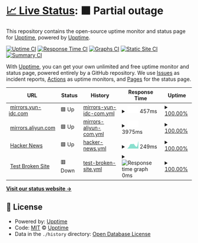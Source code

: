 # [📈 Live Status](https://demo.upptime.js.org): <!--live status--> **🟧 Partial outage**

This repository contains the open-source uptime monitor and status page for [Upptime](https://upptime.js.org), powered by [Upptime](https://github.com/upptime/upptime).

[![Uptime CI](https://github.com/upptime/upptime/workflows/Uptime%20CI/badge.svg)](https://github.com/upptime/upptime/actions?query=workflow%3A%22Uptime+CI%22)
[![Response Time CI](https://github.com/upptime/upptime/workflows/Response%20Time%20CI/badge.svg)](https://github.com/upptime/upptime/actions?query=workflow%3A%22Response+Time+CI%22)
[![Graphs CI](https://github.com/upptime/upptime/workflows/Graphs%20CI/badge.svg)](https://github.com/upptime/upptime/actions?query=workflow%3A%22Graphs+CI%22)
[![Static Site CI](https://github.com/upptime/upptime/workflows/Static%20Site%20CI/badge.svg)](https://github.com/upptime/upptime/actions?query=workflow%3A%22Static+Site+CI%22)
[![Summary CI](https://github.com/upptime/upptime/workflows/Summary%20CI/badge.svg)](https://github.com/upptime/upptime/actions?query=workflow%3A%22Summary+CI%22)

With [Upptime](https://upptime.js.org), you can get your own unlimited and free uptime monitor and status page, powered entirely by a GitHub repository. We use [Issues](https://github.com/upptime/upptime/issues) as incident reports, [Actions](https://github.com/upptime/upptime/actions) as uptime monitors, and [Pages](https://demo.upptime.js.org) for the status page.

<!--start: status pages-->
<!-- This summary is generated by Upptime (https://github.com/upptime/upptime) -->
<!-- Do not edit this manually, your changes will be overwritten -->
<!-- prettier-ignore -->
| URL | Status | History | Response Time | Uptime |
| --- | ------ | ------- | ------------- | ------ |
| <img alt="" src="https://favicons.githubusercontent.com/mirrors.yun-idc.com" height="13"> [mirrors.yun-idc.com](http://mirrors.yun-idc.com) | 🟩 Up | [mirrors-yun-idc-com.yml](https://github.com/xtha/upptime/commits/HEAD/history/mirrors-yun-idc-com.yml) | <details><summary><img alt="Response time graph" src="./graphs/mirrors-yun-idc-com/response-time-week.png" height="20"> 457ms</summary><br><a href="https://demo.upptime.js.org/history/mirrors-yun-idc-com"><img alt="Response time 460" src="https://img.shields.io/endpoint?url=https%3A%2F%2Fraw.githubusercontent.com%2Fxtha%2Fupptime%2FHEAD%2Fapi%2Fmirrors-yun-idc-com%2Fresponse-time.json"></a><br><a href="https://demo.upptime.js.org/history/mirrors-yun-idc-com"><img alt="24-hour response time 543" src="https://img.shields.io/endpoint?url=https%3A%2F%2Fraw.githubusercontent.com%2Fxtha%2Fupptime%2FHEAD%2Fapi%2Fmirrors-yun-idc-com%2Fresponse-time-day.json"></a><br><a href="https://demo.upptime.js.org/history/mirrors-yun-idc-com"><img alt="7-day response time 457" src="https://img.shields.io/endpoint?url=https%3A%2F%2Fraw.githubusercontent.com%2Fxtha%2Fupptime%2FHEAD%2Fapi%2Fmirrors-yun-idc-com%2Fresponse-time-week.json"></a><br><a href="https://demo.upptime.js.org/history/mirrors-yun-idc-com"><img alt="30-day response time 460" src="https://img.shields.io/endpoint?url=https%3A%2F%2Fraw.githubusercontent.com%2Fxtha%2Fupptime%2FHEAD%2Fapi%2Fmirrors-yun-idc-com%2Fresponse-time-month.json"></a><br><a href="https://demo.upptime.js.org/history/mirrors-yun-idc-com"><img alt="1-year response time 460" src="https://img.shields.io/endpoint?url=https%3A%2F%2Fraw.githubusercontent.com%2Fxtha%2Fupptime%2FHEAD%2Fapi%2Fmirrors-yun-idc-com%2Fresponse-time-year.json"></a></details> | <details><summary><a href="https://demo.upptime.js.org/history/mirrors-yun-idc-com">100.00%</a></summary><a href="https://demo.upptime.js.org/history/mirrors-yun-idc-com"><img alt="All-time uptime 100.00%" src="https://img.shields.io/endpoint?url=https%3A%2F%2Fraw.githubusercontent.com%2Fxtha%2Fupptime%2FHEAD%2Fapi%2Fmirrors-yun-idc-com%2Fuptime.json"></a><br><a href="https://demo.upptime.js.org/history/mirrors-yun-idc-com"><img alt="24-hour uptime 100.00%" src="https://img.shields.io/endpoint?url=https%3A%2F%2Fraw.githubusercontent.com%2Fxtha%2Fupptime%2FHEAD%2Fapi%2Fmirrors-yun-idc-com%2Fuptime-day.json"></a><br><a href="https://demo.upptime.js.org/history/mirrors-yun-idc-com"><img alt="7-day uptime 100.00%" src="https://img.shields.io/endpoint?url=https%3A%2F%2Fraw.githubusercontent.com%2Fxtha%2Fupptime%2FHEAD%2Fapi%2Fmirrors-yun-idc-com%2Fuptime-week.json"></a><br><a href="https://demo.upptime.js.org/history/mirrors-yun-idc-com"><img alt="30-day uptime 100.00%" src="https://img.shields.io/endpoint?url=https%3A%2F%2Fraw.githubusercontent.com%2Fxtha%2Fupptime%2FHEAD%2Fapi%2Fmirrors-yun-idc-com%2Fuptime-month.json"></a><br><a href="https://demo.upptime.js.org/history/mirrors-yun-idc-com"><img alt="1-year uptime 100.00%" src="https://img.shields.io/endpoint?url=https%3A%2F%2Fraw.githubusercontent.com%2Fxtha%2Fupptime%2FHEAD%2Fapi%2Fmirrors-yun-idc-com%2Fuptime-year.json"></a></details>
| <img alt="" src="https://favicons.githubusercontent.com/mirrors.aliyun.com" height="13"> [mirrors.aliyun.com](https://mirrors.aliyun.com) | 🟩 Up | [mirrors-aliyun-com.yml](https://github.com/xtha/upptime/commits/HEAD/history/mirrors-aliyun-com.yml) | <details><summary><img alt="Response time graph" src="./graphs/mirrors-aliyun-com/response-time-week.png" height="20"> 3975ms</summary><br><a href="https://demo.upptime.js.org/history/mirrors-aliyun-com"><img alt="Response time 4039" src="https://img.shields.io/endpoint?url=https%3A%2F%2Fraw.githubusercontent.com%2Fxtha%2Fupptime%2FHEAD%2Fapi%2Fmirrors-aliyun-com%2Fresponse-time.json"></a><br><a href="https://demo.upptime.js.org/history/mirrors-aliyun-com"><img alt="24-hour response time 5261" src="https://img.shields.io/endpoint?url=https%3A%2F%2Fraw.githubusercontent.com%2Fxtha%2Fupptime%2FHEAD%2Fapi%2Fmirrors-aliyun-com%2Fresponse-time-day.json"></a><br><a href="https://demo.upptime.js.org/history/mirrors-aliyun-com"><img alt="7-day response time 3975" src="https://img.shields.io/endpoint?url=https%3A%2F%2Fraw.githubusercontent.com%2Fxtha%2Fupptime%2FHEAD%2Fapi%2Fmirrors-aliyun-com%2Fresponse-time-week.json"></a><br><a href="https://demo.upptime.js.org/history/mirrors-aliyun-com"><img alt="30-day response time 4039" src="https://img.shields.io/endpoint?url=https%3A%2F%2Fraw.githubusercontent.com%2Fxtha%2Fupptime%2FHEAD%2Fapi%2Fmirrors-aliyun-com%2Fresponse-time-month.json"></a><br><a href="https://demo.upptime.js.org/history/mirrors-aliyun-com"><img alt="1-year response time 4039" src="https://img.shields.io/endpoint?url=https%3A%2F%2Fraw.githubusercontent.com%2Fxtha%2Fupptime%2FHEAD%2Fapi%2Fmirrors-aliyun-com%2Fresponse-time-year.json"></a></details> | <details><summary><a href="https://demo.upptime.js.org/history/mirrors-aliyun-com">100.00%</a></summary><a href="https://demo.upptime.js.org/history/mirrors-aliyun-com"><img alt="All-time uptime 100.00%" src="https://img.shields.io/endpoint?url=https%3A%2F%2Fraw.githubusercontent.com%2Fxtha%2Fupptime%2FHEAD%2Fapi%2Fmirrors-aliyun-com%2Fuptime.json"></a><br><a href="https://demo.upptime.js.org/history/mirrors-aliyun-com"><img alt="24-hour uptime 100.00%" src="https://img.shields.io/endpoint?url=https%3A%2F%2Fraw.githubusercontent.com%2Fxtha%2Fupptime%2FHEAD%2Fapi%2Fmirrors-aliyun-com%2Fuptime-day.json"></a><br><a href="https://demo.upptime.js.org/history/mirrors-aliyun-com"><img alt="7-day uptime 100.00%" src="https://img.shields.io/endpoint?url=https%3A%2F%2Fraw.githubusercontent.com%2Fxtha%2Fupptime%2FHEAD%2Fapi%2Fmirrors-aliyun-com%2Fuptime-week.json"></a><br><a href="https://demo.upptime.js.org/history/mirrors-aliyun-com"><img alt="30-day uptime 100.00%" src="https://img.shields.io/endpoint?url=https%3A%2F%2Fraw.githubusercontent.com%2Fxtha%2Fupptime%2FHEAD%2Fapi%2Fmirrors-aliyun-com%2Fuptime-month.json"></a><br><a href="https://demo.upptime.js.org/history/mirrors-aliyun-com"><img alt="1-year uptime 100.00%" src="https://img.shields.io/endpoint?url=https%3A%2F%2Fraw.githubusercontent.com%2Fxtha%2Fupptime%2FHEAD%2Fapi%2Fmirrors-aliyun-com%2Fuptime-year.json"></a></details>
| <img alt="" src="https://favicons.githubusercontent.com/news.ycombinator.com" height="13"> [Hacker News](https://news.ycombinator.com) | 🟩 Up | [hacker-news.yml](https://github.com/xtha/upptime/commits/HEAD/history/hacker-news.yml) | <details><summary><img alt="Response time graph" src="./graphs/hacker-news/response-time-week.png" height="20"> 249ms</summary><br><a href="https://demo.upptime.js.org/history/hacker-news"><img alt="Response time 368" src="https://img.shields.io/endpoint?url=https%3A%2F%2Fraw.githubusercontent.com%2Fxtha%2Fupptime%2FHEAD%2Fapi%2Fhacker-news%2Fresponse-time.json"></a><br><a href="https://demo.upptime.js.org/history/hacker-news"><img alt="24-hour response time 401" src="https://img.shields.io/endpoint?url=https%3A%2F%2Fraw.githubusercontent.com%2Fxtha%2Fupptime%2FHEAD%2Fapi%2Fhacker-news%2Fresponse-time-day.json"></a><br><a href="https://demo.upptime.js.org/history/hacker-news"><img alt="7-day response time 249" src="https://img.shields.io/endpoint?url=https%3A%2F%2Fraw.githubusercontent.com%2Fxtha%2Fupptime%2FHEAD%2Fapi%2Fhacker-news%2Fresponse-time-week.json"></a><br><a href="https://demo.upptime.js.org/history/hacker-news"><img alt="30-day response time 257" src="https://img.shields.io/endpoint?url=https%3A%2F%2Fraw.githubusercontent.com%2Fxtha%2Fupptime%2FHEAD%2Fapi%2Fhacker-news%2Fresponse-time-month.json"></a><br><a href="https://demo.upptime.js.org/history/hacker-news"><img alt="1-year response time 367" src="https://img.shields.io/endpoint?url=https%3A%2F%2Fraw.githubusercontent.com%2Fxtha%2Fupptime%2FHEAD%2Fapi%2Fhacker-news%2Fresponse-time-year.json"></a></details> | <details><summary><a href="https://demo.upptime.js.org/history/hacker-news">100.00%</a></summary><a href="https://demo.upptime.js.org/history/hacker-news"><img alt="All-time uptime 100.00%" src="https://img.shields.io/endpoint?url=https%3A%2F%2Fraw.githubusercontent.com%2Fxtha%2Fupptime%2FHEAD%2Fapi%2Fhacker-news%2Fuptime.json"></a><br><a href="https://demo.upptime.js.org/history/hacker-news"><img alt="24-hour uptime 100.00%" src="https://img.shields.io/endpoint?url=https%3A%2F%2Fraw.githubusercontent.com%2Fxtha%2Fupptime%2FHEAD%2Fapi%2Fhacker-news%2Fuptime-day.json"></a><br><a href="https://demo.upptime.js.org/history/hacker-news"><img alt="7-day uptime 100.00%" src="https://img.shields.io/endpoint?url=https%3A%2F%2Fraw.githubusercontent.com%2Fxtha%2Fupptime%2FHEAD%2Fapi%2Fhacker-news%2Fuptime-week.json"></a><br><a href="https://demo.upptime.js.org/history/hacker-news"><img alt="30-day uptime 100.00%" src="https://img.shields.io/endpoint?url=https%3A%2F%2Fraw.githubusercontent.com%2Fxtha%2Fupptime%2FHEAD%2Fapi%2Fhacker-news%2Fuptime-month.json"></a><br><a href="https://demo.upptime.js.org/history/hacker-news"><img alt="1-year uptime 100.00%" src="https://img.shields.io/endpoint?url=https%3A%2F%2Fraw.githubusercontent.com%2Fxtha%2Fupptime%2FHEAD%2Fapi%2Fhacker-news%2Fuptime-year.json"></a></details>
| <img alt="" src="https://favicons.githubusercontent.com/thissitedoesnotexist.koj.co" height="13"> [Test Broken Site](https://thissitedoesnotexist.koj.co) | 🟥 Down | [test-broken-site.yml](https://github.com/xtha/upptime/commits/HEAD/history/test-broken-site.yml) | <details><summary><img alt="Response time graph" src="./graphs/test-broken-site/response-time-week.png" height="20"> 0ms</summary><br><a href="https://demo.upptime.js.org/history/test-broken-site"><img alt="Response time 0" src="https://img.shields.io/endpoint?url=https%3A%2F%2Fraw.githubusercontent.com%2Fxtha%2Fupptime%2FHEAD%2Fapi%2Ftest-broken-site%2Fresponse-time.json"></a><br><a href="https://demo.upptime.js.org/history/test-broken-site"><img alt="24-hour response time 0" src="https://img.shields.io/endpoint?url=https%3A%2F%2Fraw.githubusercontent.com%2Fxtha%2Fupptime%2FHEAD%2Fapi%2Ftest-broken-site%2Fresponse-time-day.json"></a><br><a href="https://demo.upptime.js.org/history/test-broken-site"><img alt="7-day response time 0" src="https://img.shields.io/endpoint?url=https%3A%2F%2Fraw.githubusercontent.com%2Fxtha%2Fupptime%2FHEAD%2Fapi%2Ftest-broken-site%2Fresponse-time-week.json"></a><br><a href="https://demo.upptime.js.org/history/test-broken-site"><img alt="30-day response time 0" src="https://img.shields.io/endpoint?url=https%3A%2F%2Fraw.githubusercontent.com%2Fxtha%2Fupptime%2FHEAD%2Fapi%2Ftest-broken-site%2Fresponse-time-month.json"></a><br><a href="https://demo.upptime.js.org/history/test-broken-site"><img alt="1-year response time 0" src="https://img.shields.io/endpoint?url=https%3A%2F%2Fraw.githubusercontent.com%2Fxtha%2Fupptime%2FHEAD%2Fapi%2Ftest-broken-site%2Fresponse-time-year.json"></a></details> | <details><summary><a href="https://demo.upptime.js.org/history/test-broken-site">100.00%</a></summary><a href="https://demo.upptime.js.org/history/test-broken-site"><img alt="All-time uptime 100.00%" src="https://img.shields.io/endpoint?url=https%3A%2F%2Fraw.githubusercontent.com%2Fxtha%2Fupptime%2FHEAD%2Fapi%2Ftest-broken-site%2Fuptime.json"></a><br><a href="https://demo.upptime.js.org/history/test-broken-site"><img alt="24-hour uptime 100.00%" src="https://img.shields.io/endpoint?url=https%3A%2F%2Fraw.githubusercontent.com%2Fxtha%2Fupptime%2FHEAD%2Fapi%2Ftest-broken-site%2Fuptime-day.json"></a><br><a href="https://demo.upptime.js.org/history/test-broken-site"><img alt="7-day uptime 100.00%" src="https://img.shields.io/endpoint?url=https%3A%2F%2Fraw.githubusercontent.com%2Fxtha%2Fupptime%2FHEAD%2Fapi%2Ftest-broken-site%2Fuptime-week.json"></a><br><a href="https://demo.upptime.js.org/history/test-broken-site"><img alt="30-day uptime 100.00%" src="https://img.shields.io/endpoint?url=https%3A%2F%2Fraw.githubusercontent.com%2Fxtha%2Fupptime%2FHEAD%2Fapi%2Ftest-broken-site%2Fuptime-month.json"></a><br><a href="https://demo.upptime.js.org/history/test-broken-site"><img alt="1-year uptime 100.00%" src="https://img.shields.io/endpoint?url=https%3A%2F%2Fraw.githubusercontent.com%2Fxtha%2Fupptime%2FHEAD%2Fapi%2Ftest-broken-site%2Fuptime-year.json"></a></details>

<!--end: status pages-->

[**Visit our status website →**](https://demo.upptime.js.org)

## 📄 License

- Powered by: [Upptime](https://github.com/upptime/upptime)
- Code: [MIT](./LICENSE) © [Upptime](https://upptime.js.org)
- Data in the `./history` directory: [Open Database License](https://opendatacommons.org/licenses/odbl/1-0/)
